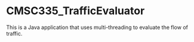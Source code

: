 # CMSC335_TrafficEvaluator
This is a Java application that uses multi-threading to evaluate the flow of traffic.  

